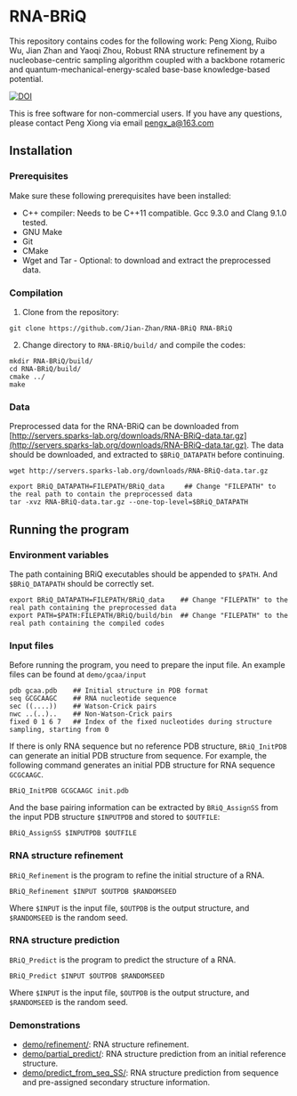 # RNA-BRiQ

This repository contains codes for the following work: Peng Xiong, Ruibo Wu, Jian Zhan and Yaoqi Zhou, Robust RNA structure refinement by a nucleobase-centric sampling algorithm coupled with a backbone rotameric and quantum-mechanical-energy-scaled base-base knowledge-based potential. 

[![DOI](https://zenodo.org/badge/339727362.svg)](https://zenodo.org/badge/latestdoi/339727362)



This is free software for non-commercial users. If you have any questions, please contact Peng Xiong via email pengx_a@163.com


## Installation

### Prerequisites

Make sure these following prerequisites have been installed:
* C++ compiler: Needs to be C++11 compatible. Gcc 9.3.0 and Clang 9.1.0 tested.
* GNU Make
* Git
* CMake
* Wget and Tar - Optional: to download and extract the preprocessed data.

### Compilation

1. Clone from the repository:

```
git clone https://github.com/Jian-Zhan/RNA-BRiQ RNA-BRiQ
```

2. Change directory to `RNA-BRiQ/build/` and compile the codes:
```
mkdir RNA-BRiQ/build/
cd RNA-BRiQ/build/
cmake ../
make
```

### Data

Preprocessed data for the RNA-BRiQ can be downloaded from [http://servers.sparks-lab.org/downloads/RNA-BRiQ-data.tar.gz](http://servers.sparks-lab.org/downloads/RNA-BRiQ-data.tar.gz). The data should be downloaded, and extracted to `$BRiQ_DATAPATH` before continuing.

```
wget http://servers.sparks-lab.org/downloads/RNA-BRiQ-data.tar.gz

export BRiQ_DATAPATH=FILEPATH/BRiQ_data     ## Change "FILEPATH" to the real path to contain the preprocessed data
tar -xvz RNA-BRiQ-data.tar.gz --one-top-level=$BRiQ_DATAPATH
```

## Running the program

### Environment variables

The path containing BRiQ executables should be appended to `$PATH`. And `$BRiQ_DATAPATH` should be correctly set.

```
export BRiQ_DATAPATH=FILEPATH/BRiQ_data    ## Change "FILEPATH" to the real path containing the preprocessed data
export PATH=$PATH:FILEPATH/BRiQ/build/bin  ## Change "FILEPATH" to the real path containing the compiled codes
```

### Input files

Before running the program, you need to prepare the input file. An example files can be found at `demo/gcaa/input`

```
pdb gcaa.pdb    ## Initial structure in PDB format
seq GCGCAAGC    ## RNA nucleotide sequence
sec ((....))    ## Watson-Crick pairs
nwc ..(..)..    ## Non-Watson-Crick pairs
fixed 0 1 6 7   ## Index of the fixed nucleotides during structure sampling, starting from 0
```

If there is only RNA sequence but no reference PDB structure, `BRiQ_InitPDB` can generate an initial PDB structure from sequence. For example, the following command generates an initial PDB structure for RNA sequence `GCGCAAGC`.

```
BRiQ_InitPDB GCGCAAGC init.pdb
```

And the base pairing information can be extracted by `BRiQ_AssignSS` from the input PDB structure `$INPUTPDB` and stored to `$OUTFILE`:

```
BRiQ_AssignSS $INPUTPDB $OUTFILE
```

### RNA structure refinement

`BRiQ_Refinement` is the program to refine the initial structure of a RNA.

```
BRiQ_Refinement $INPUT $OUTPDB $RANDOMSEED
```

Where `$INPUT` is the input file, `$OUTPDB` is the output structure, and `$RANDOMSEED` is the random seed.

### RNA structure prediction

`BRiQ_Predict` is the program to predict the structure of a RNA.
```
BRiQ_Predict $INPUT $OUTPDB $RANDOMSEED
```

Where `$INPUT` is the input file, `$OUTPDB` is the output structure, and `$RANDOMSEED` is the random seed.

### Demonstrations

* [demo/refinement/](demo/refinement/): RNA structure refinement.
* [demo/partial_predict/](demo/partial_predict/): RNA structure prediction from an initial reference structure.
* [demo/predict_from_seq_SS/](demo/predict_from_seq_SS/): RNA structure prediction from sequence and pre-assigned secondary structure information.
